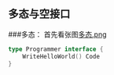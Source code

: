 **多态与空接口**
-
###多态：
首先看张图[多态.png](pic/note_22/多态.png)
```go
type Programmer interface {
	WriteHelloWorld() Code
}
```